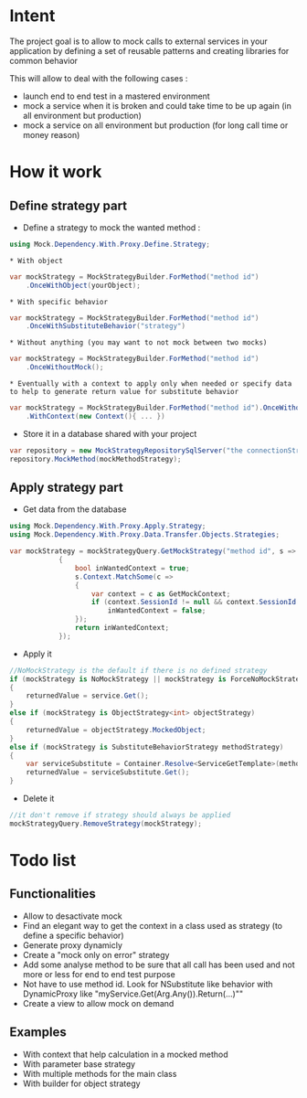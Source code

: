 # Intent
The project goal is to allow to mock calls to external services in your application by defining a set of reusable patterns and creating libraries for common behavior 

This will allow to deal with the following cases :
- launch end to end test in a mastered environment
- mock a service when it is broken and could take time to be up again (in all environment but production)
- mock a service on all environment but production (for long call time or money reason)

# How it work
## Define strategy part
- Define a strategy to mock the wanted method :
```csharp
using Mock.Dependency.With.Proxy.Define.Strategy; 
```
	* With object
```csharp
var mockStrategy = MockStrategyBuilder.ForMethod("method id")
	.OnceWithObject(yourObject);
```
	* With specific behavior
```csharp
var mockStrategy = MockStrategyBuilder.ForMethod("method id")
	.OnceWithSubstituteBehavior("strategy")
```
	* Without anything (you may want to not mock between two mocks)
```csharp
var mockStrategy = MockStrategyBuilder.ForMethod("method id")
    .OnceWithoutMock();
```
	* Eventually with a context to apply only when needed or specify data to help to generate return value for substitute behavior
```csharp
var mockStrategy = MockStrategyBuilder.ForMethod("method id").OnceWithoutMock();
	.WithContext(new Context(){ ... })
```
- Store it in a database shared with your project
```csharp
var repository = new MockStrategyRepositorySqlServer("the connectionString");
repository.MockMethod(mockMethodStrategy);
```

## Apply strategy part
- Get data from the database
```csharp
using Mock.Dependency.With.Proxy.Apply.Strategy;
using Mock.Dependency.With.Proxy.Data.Transfer.Objects.Strategies;

var mockStrategy = mockStrategyQuery.GetMockStrategy("method id", s =>
            {
                bool inWantedContext = true;
                s.Context.MatchSome(c =>
                {
                    var context = c as GetMockContext;
                    if (context.SessionId != null && context.SessionId != ApplicationDatabase.SessionId)
                        inWantedContext = false;
                });
                return inWantedContext;
            });
```
- Apply it
```csharp
//NoMockStrategy is the default if there is no defined strategy
if (mockStrategy is NoMockStrategy || mockStrategy is ForceNoMockStrategy)
{
    returnedValue = service.Get();
}
else if (mockStrategy is ObjectStrategy<int> objectStrategy)
{
    returnedValue = objectStrategy.MockedObject;
}
else if (mockStrategy is SubstituteBehaviorStrategy methodStrategy)
{
	var serviceSubstitute = Container.Resolve<ServiceGetTemplate>(methodStrategy.MethodMockStrategy);
    returnedValue = serviceSubstitute.Get();
}
```
- Delete it
```csharp
//it don't remove if strategy should always be applied
mockStrategyQuery.RemoveStrategy(mockStrategy);
```

# Todo list

## Functionalities
- Allow to desactivate mock
- Find an elegant way to get the context in a class used as strategy (to define a specific behavior)
- Generate proxy dynamicly
- Create a "mock only on error" strategy
- Add some analyse method to be sure that all call has been used and not more or less for end to end test purpose
- Not have to use method id. Look for NSubstitute like behavior with DynamicProxy like "myService.Get(Arg.Any()).Return(...)""
- Create a view to allow mock on demand

## Examples
- With context that help calculation in a mocked method
- With parameter base strategy
- With multiple methods for the main class
- With builder for object strategy

